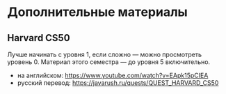 # Дополнительные материалы

## Harvard CS50

Лучше начинать с уровня 1, если сложно — можно просмотреть уровень 0. Материал этого семестра — до уровня 5 включительно.

- на английском: https://www.youtube.com/watch?v=EApk15pCIEA
- русский перевод: https://javarush.ru/quests/QUEST_HARVARD_CS50 


